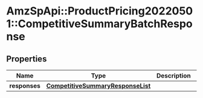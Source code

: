 # AmzSpApi::ProductPricing20220501::CompetitiveSummaryBatchResponse

## Properties
Name | Type | Description | Notes
------------ | ------------- | ------------- | -------------
**responses** | [**CompetitiveSummaryResponseList**](CompetitiveSummaryResponseList.md) |  | 


